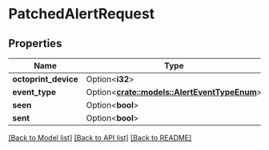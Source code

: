 # PatchedAlertRequest

## Properties

Name | Type | Description | Notes
------------ | ------------- | ------------- | -------------
**octoprint_device** | Option<**i32**> |  | [optional]
**event_type** | Option<[**crate::models::AlertEventTypeEnum**](AlertEventTypeEnum.md)> |  | [optional]
**seen** | Option<**bool**> |  | [optional]
**sent** | Option<**bool**> |  | [optional]

[[Back to Model list]](../README.md#documentation-for-models) [[Back to API list]](../README.md#documentation-for-api-endpoints) [[Back to README]](../README.md)



